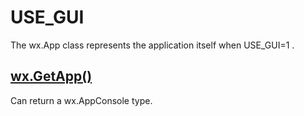 # USE_GUI

The wx.App class represents the application itself when USE_GUI=1 .

## [wx.GetApp()](https://wxpython.org/Phoenix/docs/html/wx.functions.html#wx.GetApp)

Can return a wx.AppConsole type.
